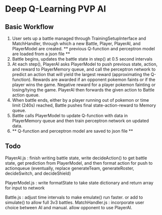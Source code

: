 # Deep Q-Learning PVP AI

## Basic Workflow

1. User sets up a battle managed through TrainingSetupInterface and MatchHandler, through which a new Battle, Player, PlayerAI, and PlayerModel are created. ** previous Q-function and perceptron model are loaded from a json file **
2. Battle begins, updates the battle state in step() at 0.5 second intervals
3. At each step(), PlayerAI asks PlayerModel to push previous state, action, and reward to PlayerMemory queue, and call the perceptron network to predict an action that will yield the largest reward (approximating the Q-function). Rewards are awarded if an opponent pokemon faints or if the player wins the game. Negative reward for a player pokemon fainting or losing/tying the game. PlayerAI then forwards the given action to Battle action queue.
4. When battle ends, either by a player running out of pokemon or time limit (240s) reached, Battle pushes final state-action-reward to Memory queue.
5. Battle calls PlayerModel to update Q-function with data in PlayerMemory queue and then train perceptron network on updated data.
6. ** Q-function and perceptron model are saved to json file **

## Todo

PlayerAI.js : finish writing battle state, write decideAction() to get battle state, get prediction from PlayerModel, and then format action for push to actionqueue (eventually, replace generateTeam, generateRoster, decideSwitch, and decideShield)

PlayerModel.js : write formatState to take state dictionary and return array for input to network

Battle.js : adjust time intervals to make emulate() run faster. or add to simulate() to allow full 3v3 battles.
MatchHandler.js : incorporate user choice between AI and manual. allow opponent to use PlayerAI.
